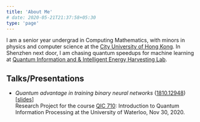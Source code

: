 ```yaml
---
title: 'About Me'
# date: 2020-05-21T21:37:58+05:30
type: 'page'
---
```


I am a senior year undergrad in Computing Mathematics, with minors in physics and computer science at the [City University of Hong Kong](https://www.cityu.edu.hk/). In Shenzhen next door, I am chasing quantum speedups for machine learning at [Quantum Information and & Intelligent Energy Harvesting Lab](http://www.qienergy.tech/People?_l=en#).




## Talks/Presentations

- *Quantum advantage in training binary neural networks* ([1810.12948](https://arxiv.org/abs/1810.12948)) [[slides](/QBFNNs-QIC710.pdf)] \
Research Project for the course [QIC 710](http://cleve.iqc.uwaterloo.ca/qic710/index.html): Introduction to Quantum Information Processing at the University of Waterloo, Nov 30, 2020.